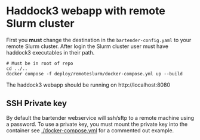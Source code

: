 # Haddock3 webapp with remote Slurm cluster

First you **must** change the destination in the `bartender-config.yaml` to your remote Slurm cluster.
After login the Slurm cluster user must have haddock3 executables in their path.

```shell
# Must be in root of repo
cd ../..
docker compose -f deploy/remoteslurm/docker-compose.yml up --build
```

The haddock3 webapp should be running on http://localhost:8080

## SSH Private key

By default the bartender webservice will ssh/sftp to a remote machine using a password.
To use a private key, you must mount the private key into the container see [./docker-compose.yml](./docker-compose.yml) for a commented out example.
